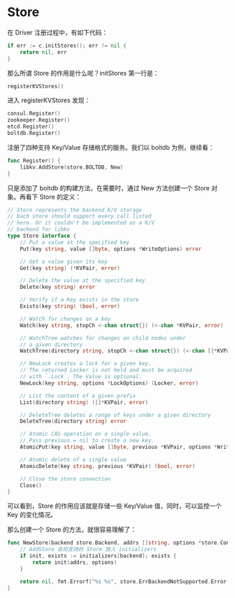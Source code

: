 # Store

在 Driver 注册过程中，有如下代码：

```go
if err := c.initStores(); err != nil {
	return nil, err
}
```

那么所谓 Store 的作用是什么呢？initStores 第一行是：

```go
registerKVStores()
```

进入 registerKVStores 发现：

```go
consul.Register()
zookeeper.Register()
etcd.Register()
boltdb.Register()
```

注册了四种支持 Key/Value 存储格式的服务。我们以 boltdb 为例，继续看：

```go
func Register() {
	libkv.AddStore(store.BOLTDB, New)
}
```

只是添加了 boltdb 的构建方法，在需要时，通过 New 方法创建一个 Store 对象。再看下 Store 的定义：

```go
// Store represents the backend K/V storage
// Each store should support every call listed
// here. Or it couldn't be implemented as a K/V
// backend for libkv
type Store interface {
	// Put a value at the specified key
	Put(key string, value []byte, options *WriteOptions) error

	// Get a value given its key
	Get(key string) (*KVPair, error)

	// Delete the value at the specified key
	Delete(key string) error

	// Verify if a Key exists in the store
	Exists(key string) (bool, error)

	// Watch for changes on a key
	Watch(key string, stopCh <-chan struct{}) (<-chan *KVPair, error)

	// WatchTree watches for changes on child nodes under
	// a given directory
	WatchTree(directory string, stopCh <-chan struct{}) (<-chan []*KVPair, error)

	// NewLock creates a lock for a given key.
	// The returned Locker is not held and must be acquired
	// with `.Lock`. The Value is optional.
	NewLock(key string, options *LockOptions) (Locker, error)

	// List the content of a given prefix
	List(directory string) ([]*KVPair, error)

	// DeleteTree deletes a range of keys under a given directory
	DeleteTree(directory string) error

	// Atomic CAS operation on a single value.
	// Pass previous = nil to create a new key.
	AtomicPut(key string, value []byte, previous *KVPair, options *WriteOptions) (bool, *KVPair, error)

	// Atomic delete of a single value
	AtomicDelete(key string, previous *KVPair) (bool, error)

	// Close the store connection
	Close()
}
```

可以看到，Store 的作用应该就是存储一些 Key/Value 值，同时，可以监控一个 Key 的变化情况。

那么创建一个 Store 的方法，就很容易理解了：

```go
func NewStore(backend store.Backend, addrs []string, options *store.Config) (store.Store, error) {
	// AddStore 会将支持的 Store 放入 initializers
	if init, exists := initializers[backend]; exists {
		return init(addrs, options)
	}

	return nil, fmt.Errorf("%s %s", store.ErrBackendNotSupported.Error(), supportedBackend)
}
```